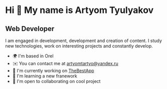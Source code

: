 Hi 👋 My name is Artyom Tyulyakov
=================================

Web Developer
-------------

I am engaged in development, development and creation of content. I study new technologies, work on interesting projects and constantly develop.

* 🌍  I'm based in Orel
* ✉️  You can contact me at [artyomtartyo@yandex.ru](mailto:artyomtartyo@yandex.ru)
* 🚀  I'm currently working on [TheBestApp](http://thebestapp.ru)
* 🧠  I'm learning a new franework
* 🤝  I'm open to collaborating on cool project
